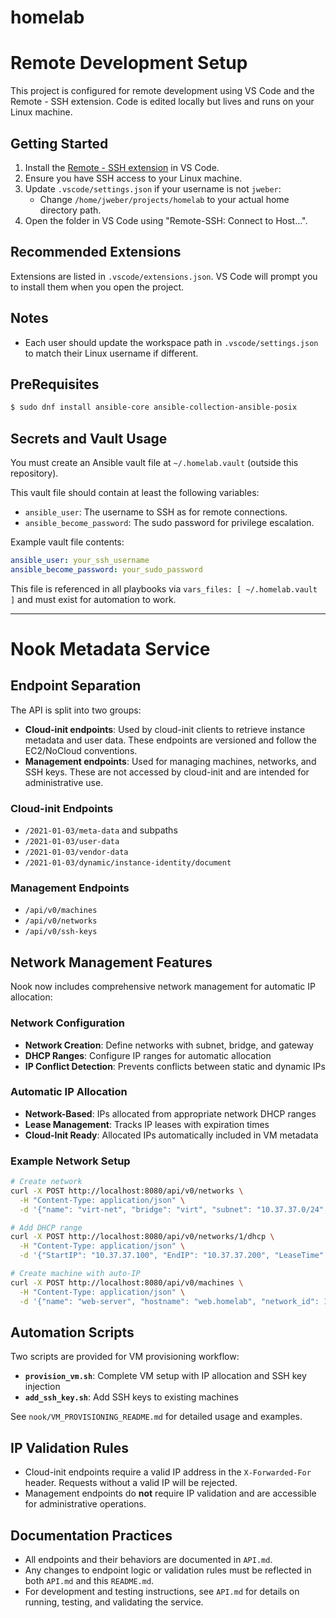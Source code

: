 # homelab

# Remote Development Setup

This project is configured for remote development using VS Code and the Remote - SSH extension. Code is edited locally but lives and runs on your Linux machine.

## Getting Started

1. Install the [Remote - SSH extension](https://marketplace.visualstudio.com/items?itemName=ms-vscode-remote.remote-ssh) in VS Code.
2. Ensure you have SSH access to your Linux machine.
3. Update `.vscode/settings.json` if your username is not `jweber`:
	- Change `/home/jweber/projects/homelab` to your actual home directory path.
4. Open the folder in VS Code using "Remote-SSH: Connect to Host...".

## Recommended Extensions

Extensions are listed in `.vscode/extensions.json`. VS Code will prompt you to install them when you open the project.

## Notes

- Each user should update the workspace path in `.vscode/settings.json` to match their Linux username if different.

## PreRequisites

```bash
$ sudo dnf install ansible-core ansible-collection-ansible-posix
```

## Secrets and Vault Usage

You must create an Ansible vault file at `~/.homelab.vault` (outside this repository).

This vault file should contain at least the following variables:

- `ansible_user`: The username to SSH as for remote connections.
- `ansible_become_password`: The sudo password for privilege escalation.

Example vault file contents:

```yaml
ansible_user: your_ssh_username
ansible_become_password: your_sudo_password
```

This file is referenced in all playbooks via `vars_files: [ ~/.homelab.vault ]` and must exist for automation to work.

---

# Nook Metadata Service

## Endpoint Separation

The API is split into two groups:

- **Cloud-init endpoints**: Used by cloud-init clients to retrieve instance metadata and user data. These endpoints are versioned and follow the EC2/NoCloud conventions.
- **Management endpoints**: Used for managing machines, networks, and SSH keys. These are not accessed by cloud-init and are intended for administrative use.

### Cloud-init Endpoints
- `/2021-01-03/meta-data` and subpaths
- `/2021-01-03/user-data`
- `/2021-01-03/vendor-data`
- `/2021-01-03/dynamic/instance-identity/document`

### Management Endpoints
- `/api/v0/machines`
- `/api/v0/networks`
- `/api/v0/ssh-keys`

## Network Management Features

Nook now includes comprehensive network management for automatic IP allocation:

### Network Configuration
- **Network Creation**: Define networks with subnet, bridge, and gateway
- **DHCP Ranges**: Configure IP ranges for automatic allocation
- **IP Conflict Detection**: Prevents conflicts between static and dynamic IPs

### Automatic IP Allocation
- **Network-Based**: IPs allocated from appropriate network DHCP ranges
- **Lease Management**: Tracks IP leases with expiration times
- **Cloud-Init Ready**: Allocated IPs automatically included in VM metadata

### Example Network Setup
```bash
# Create network
curl -X POST http://localhost:8080/api/v0/networks \
  -H "Content-Type: application/json" \
  -d '{"name": "virt-net", "bridge": "virt", "subnet": "10.37.37.0/24", "gateway": "10.37.37.1"}'

# Add DHCP range
curl -X POST http://localhost:8080/api/v0/networks/1/dhcp \
  -H "Content-Type: application/json" \
  -d '{"StartIP": "10.37.37.100", "EndIP": "10.37.37.200", "LeaseTime": "12h"}'

# Create machine with auto-IP
curl -X POST http://localhost:8080/api/v0/machines \
  -H "Content-Type: application/json" \
  -d '{"name": "web-server", "hostname": "web.homelab", "network_id": 1}'
```

## Automation Scripts

Two scripts are provided for VM provisioning workflow:

- **`provision_vm.sh`**: Complete VM setup with IP allocation and SSH key injection
- **`add_ssh_key.sh`**: Add SSH keys to existing machines

See `nook/VM_PROVISIONING_README.md` for detailed usage and examples.

## IP Validation Rules

- Cloud-init endpoints require a valid IP address in the `X-Forwarded-For` header. Requests without a valid IP will be rejected.
- Management endpoints do **not** require IP validation and are accessible for administrative operations.

## Documentation Practices

- All endpoints and their behaviors are documented in `API.md`.
- Any changes to endpoint logic or validation rules must be reflected in both `API.md` and this `README.md`.
- For development and testing instructions, see `API.md` for details on running, testing, and validating the service.
